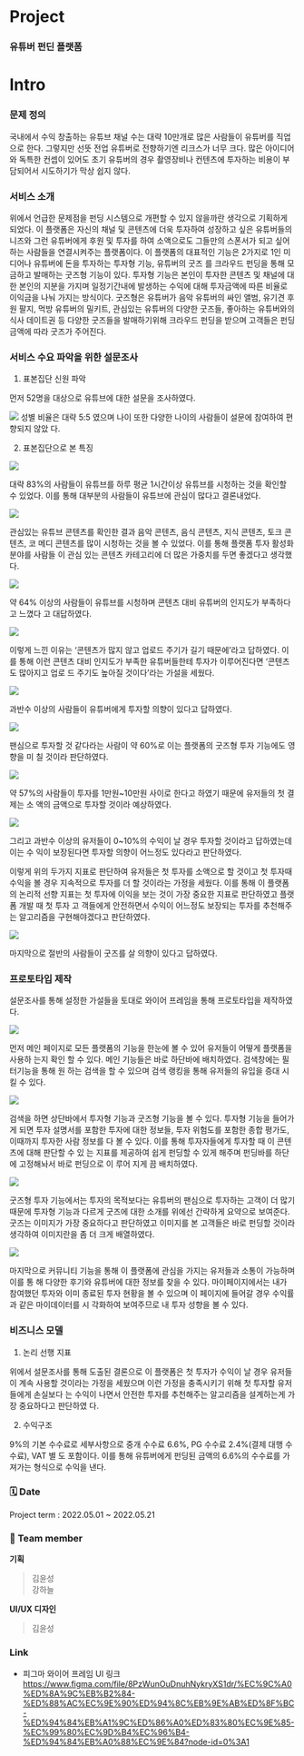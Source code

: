 # Project
### 유튜버 펀딘 플랫폼

# Intro 
### 문제 정의
국내에서 수익 창출하는 유튜브 채널 수는 대략 10만개로 많은 사람들이 유튜버를 직업으로 한다. 그렇지만 선뜻 전업 유튜버로 전향하기엔 리크스가 너무 크다. 많은 아이디어와 독특한 컨셉이 있어도 초기 유튜버의 경우 촬영장비나 컨텐츠에 투자하는 비용이 부담되어서 시도하기가 막상 쉽지 않다. 

### 서비스 소개
위에서 언급한 문제점을 펀딩 시스템으로 개편할 수 있지 않을까란 생각으로 기획하게 되었다. 이 플랫폼은 자신의 채널 및 콘텐츠에 더욱 투자하여 성장하고 싶은 유튜버들의 니즈와 그런 유튜버에게 후원 및 투자를 하여 소액으로도 그들만의 스폰서가 되고 싶어하는 사람들을 연결시켜주는 플랫폼이다. 이 플랫폼의 대표적인 기능은 2가지로 1인 미디어나 유튜버에 돈을 투자하는 투자형 기능, 유튜버의 굿즈 를 크라우드 펀딩을 통해 모금하고 발매하는 굿즈형 기능이 있다. 투자형 기능은 본인이 투자한 콘텐츠 및 채널에 대한 본인의 지분을 가지며 일정기간내에 발생하는 수익에 대해 투자금액에 따른 비율로 이익금을 나눠 가지는 방식이다. 굿즈형은 유튜버가 음악 유튜버의 싸인 앨범, 유기견 후원 팔지, 먹방 유튜버의 밀키트, 관심있는 유튜버의 다양한 굿즈들, 좋아하는 유튜버와의 식사 데이트권 등 다양한 굿즈들을 발매하기위해 크라우드 펀딩을 받으며 고객들은 펀딩 금액에 따라 굿즈가 주어진다. 

### 서비스 수요 파악을 위한 설문조사
1) 표본집단 신원 파악 

먼저 52명을 대상으로 유튜브에 대한 설문을 조사하였다.  

<img src="./image/FT1.png"> 성별 비율은 대략 5:5 였으며 나이 또한 다양한 나이의 사람들이 설문에 참여하여 편향되지 않았 다. 

2) 표본집단으로 본 특징 

<img src="./image/FT2.png">

대략 83%의 사람들이 유튜브를 하루 평균 1시간이상 유튜브를 시청하는 것을 확인할 수 있었다. 이를 통해 대부분의 사람들이 유튜브에 관심이 많다고 결론내었다. 

<img src="./image/FT3.png">

관심있는 유튜브 콘텐츠를 확인한 결과 음악 콘텐츠, 음식 콘텐츠, 지식 콘텐츠, 토크 콘텐츠, 코 메디 콘텐츠를 많이 시청하는 것을 볼 수 있었다. 이를 통해 플랫폼 투자 활성화 분야를 사람들 이 관심 있는 콘텐츠 카테고리에 더 많은 가중치를 두면 좋겠다고 생각했다. 

<img src="./image/FT4.png">

약 64% 이상의 사람들이 유튜브를 시청하며 콘텐츠 대비 유튜버의 인지도가 부족하다고 느꼈다 고 대답하였다. 

<img src="./image/FT5.png">

이렇게 느낀 이유는 ‘콘텐츠가 많지 않고 업로드 주기가 길기 때문에’라고 답하였다. 이를 통해 이런 콘텐츠 대비 인지도가 부족한 유튜버들한테 투자가 이루어진다면 ‘콘텐츠도 많아지고 업로 드 주기도 높아질 것이다’라는 가설을 세웠다. 

<img src="./image/FT6.png">

과반수 이상의 사람들이 유튜버에게 투자할 의향이 있다고 답하였다. 

<img src="./image/FT7.png">

팬심으로 투자할 것 같다라는 사람이 약 60%로 이는 플랫폼의 굿즈형 투자 기능에도 영향을 미 칠 것이라 판단하였다. 

<img src="./image/FT8.png">

약 57%의 사람들이 투자를 1만원~10만원 사이로 한다고 하였기 때문에 유저들의 첫 결제는 소 액의 금액으로 투자할 것이라 예상하였다. 

<img src="./image/FT9.png">

그리고 과반수 이상의 유저들이 0~10%의 수익이 날 경우 투자할 것이라고 답하였는데 이는 수 익이 보장된다면 투자할 의향이 어느정도 있다라고 판단하였다.  

이렇게 위의 두가지 지표로 판단하여 유저들은 첫 투자를 소액으로 할 것이고 첫 투자때 수익을 볼 경우 지속적으로 투자를 더 할 것이라는 가정을 세웠다. 이를 통해 이 플랫폼의 논리적 선향 지표는 첫 투자에 이익을 보는 것이 가장 중요한 지표로 판단하였고 플랫폼 개발 때 첫 투자 고 객들에게 안전하면서 수익이 어느정도 보장되는  투자를  추천해주는 알고리즘을  구현해야겠다고 판단하였다. 

<img src="./image/FT10.png">

마지막으로 절반의 사람들이 굿즈를 살 의향이 있다고 답하였다.  

### 프로토타입 제작 

설문조사를 통해 설정한 가설들을 토대로 와이어 프레임을 통해 프로토타입을 제작하였다.  

<img src="./image/FT11.png">

먼저 메인 페이지로 모든 플랫폼의 기능을 한눈에 볼 수 있어 유저들이 어떻게 플랫폼을 사용하 는지 확인 할 수 있다. 메인 기능들은 바로 하단바에 배치하였다. 검색창에는 필터기능을 통해 원 하는 검색을 할 수 있으며 검색 랭킹을 통해 유저들의 유입을 증대 시킬 수 있다. 

<img src="./image/FT12.png">

검색을 하면 상단바에서 투자형 기능과 굿즈형 기능을 볼 수 있다. 투자형 기능을 들어가게 되면 투자 설명서를 포함한 투자에 대한 정보들, 투자 위험도를 포함한 종합 평가도, 이때까지 투자한 사람 정보를 다 볼 수 있다. 이를 통해 투자자들에게 투자할 때 이 콘텐츠에 대해 판단할 수 있 는 지표를 제공하여 쉽게 펀딩할 수 있게 해주며 펀딩바를 하단에 고정해놔서 바로 펀딩으로 이 루어 지게 끔 배치하였다.  

<img src="./image/FT13.png">

굿즈형 투자 기능에서는 투자의 목적보다는 유튜버의 팬심으로 투자하는 고객이 더 많기 때문에 투자형 기능과 다르게 굿즈에 대한 소개를 위에선 간략하게 요약으로 보여준다. 굿즈는 이미지가 가장 중요하다고 판단하였고 이미지를 본 고객들은 바로 펀딩할 것이라 생각하여 이미지란을 좀 더 크게 배열하였다. 

<img src="./image/FT14.png">

마지막으로 커뮤니티 기능을 통해 이 플랫폼에 관심을 가지는 유저들과 소통이 가능하며 이를 통 해 다양한 후기와 유튜버에 대한 정보를 찾을 수 있다. 마이페이지에서는 내가 참여했던 투자와 이미 종료된 투자 현황을 볼 수 있으며 이 페이지에 들어갈 경우 수익률과 같은 마이데이터를 시 각화하여 보여주므로 내 투자 성향을 볼 수 있다. 

### 비즈니스 모델 
1) 논리 선행 지표 

위에서 설문조사를 통해 도출된 결론으로 이 플랫폼은 첫 투자가 수익이 날 경우 유저들이 계속 사용할 것이라는 가정을 세웠으며 이런 가정을 충족시키기 위해 첫 투자할 유저들에게 손실보다 는 수익이 나면서 안전한 투자를 추천해주는 알고리즘을 설계하는게 가장 중요하다고 판단하였 다.  

2) 수익구조 

9%의 기본 수수료로 세부사항으로 중개 수수료 6.6%, PG 수수료 2.4%(결제 대행 수수료), VAT 별 도 포함이다. 이를 통해 유튜버에게 펀딩된 금액의 6.6%의 수수료를 가져가는 형식으로 수익을 낸다. 

### 🗓️ Date 
Project term : 2022.05.01 ~ 2022.05.21 </br>
### 👥 Team member 
**기획** 
> 김윤성 <br>
> 강하늘

**UI/UX 디자인**
> 김윤성

### Link
- 피그마 와이어 프레임 UI 링크
https://www.figma.com/file/8PzWunOuDnuhNykryXS1dr/%EC%9C%A0%ED%8A%9C%EB%B2%84-%ED%88%AC%EC%9E%90%ED%94%8C%EB%9E%AB%ED%8F%BC-%ED%94%84%EB%A1%9C%ED%86%A0%ED%83%80%EC%9E%85-%EC%99%80%EC%9D%B4%EC%96%B4-%ED%94%84%EB%A0%88%EC%9E%84?node-id=0%3A1 
